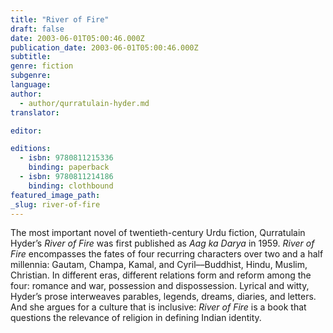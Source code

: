 ```yaml
---
title: "River of Fire"
draft: false
date: 2003-06-01T05:00:46.000Z
publication_date: 2003-06-01T05:00:46.000Z
subtitle:
genre: fiction
subgenre:
language:
author:
  - author/qurratulain-hyder.md
translator:

editor:

editions:
  - isbn: 9780811215336
    binding: paperback
  - isbn: 9780811214186
    binding: clothbound
featured_image_path:
_slug: river-of-fire
---
```


The most important novel of twentieth-century Urdu fiction, Qurratulain Hyder’s _River of Fire_ was first published as _Aag ka Darya_ in 1959. _River of Fire_ encompasses the fates of four recurring characters over two and a half millennia: Gautam, Champa, Kamal, and Cyril––Buddhist, Hindu, Muslim, Christian. In different eras, different relations form and reform among the four: romance and war, possession and dispossession. Lyrical and witty, Hyder’s prose interweaves parables, legends, dreams, diaries, and letters. And she argues for a culture that is inclusive: _River of Fire_ is a book that questions the relevance of religion in defining Indian identity.

